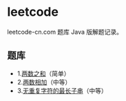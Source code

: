# leetcode
leetcode-cn.com 题库 Java 版解题记录。

## 题库

- 1.[两数之和](src/main/java/com/sherlocky/leetcode/solution/TwoSum.java)（简单）
- 2.[两数相加](src/main/java/com/sherlocky/leetcode/solution/AddTwoNumbers.java)（中等）
- 3.[无重复字符的最长子串](src/main/java/com/sherlocky/leetcode/solution/LongestSubstringWithoutRepeatingCharacters.java)（中等）



